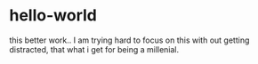 # hello-world
this better work..
I am trying hard to focus on this with out getting distracted, that what i get for being a millenial.
